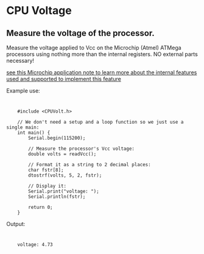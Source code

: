 # CPU Voltage

## Measure the voltage of the processor.

Measure the voltage applied to Vcc on the Microchip (Atmel) ATMega processors using nothing more than the internal registers.
NO external parts necessary!

[see this Microchip application note to learn more about the internal features used and supported to implement this feature](https://ww1.microchip.com/downloads/en/Appnotes/00002447A.pdf)

Example use:

#
```
    #include <CPUVolt.h>
    
    // We don't need a setup and a loop function so we just use a single main:
    int main() {
        Serial.begin(115200);
    
        // Measure the processor's Vcc voltage:
        double volts = readVcc();
    
        // Format it as a string to 2 decimal places:
        char fstr[8];
        dtostrf(volts, 5, 2, fstr);
    
        // Display it:
        Serial.print("voltage: ");
        Serial.println(fstr);
    
        return 0;
    }
```

Output:

#
```
    voltage: 4.73
```

